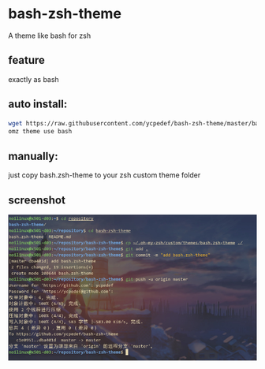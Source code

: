 # bash-zsh-theme
A theme like bash for zsh

## feature

exactly as bash

## auto install:  

```bash
wget https://raw.githubusercontent.com/ycpedef/bash-zsh-theme/master/bash.zsh-theme -O $ZSH/custom/themes/bash.zsh-theme
omz theme use bash
```

## manually:  
just copy bash.zsh-theme to your zsh custom theme folder

## screenshot
![screenshot](screenshot.jpg)

